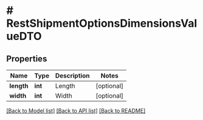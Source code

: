 # # RestShipmentOptionsDimensionsValueDTO

## Properties

Name | Type | Description | Notes
------------ | ------------- | ------------- | -------------
**length** | **int** | Length | [optional]
**width** | **int** | Width | [optional]

[[Back to Model list]](../../README.md#models) [[Back to API list]](../../README.md#endpoints) [[Back to README]](../../README.md)
